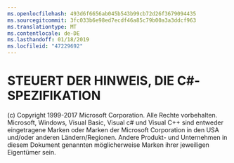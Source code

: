 ```yaml
---
ms.openlocfilehash: 493d6f6656ab045b543b99cb72d26f3679094435
ms.sourcegitcommit: 3fc033b6e98ed7ecdf46a85c79b00a3a3ddcf963
ms.translationtype: MT
ms.contentlocale: de-DE
ms.lasthandoff: 01/18/2019
ms.locfileid: "47229692"
---
```

<a name="the-following-notice-governs-the-c-spec"></a>STEUERT DER HINWEIS, DIE C#-SPEZIFIKATION
=====

(c) Copyright 1999-2017 Microsoft Corporation. Alle Rechte vorbehalten.
Microsoft, Windows, Visual Basic, Visual c# und Visual C++ sind entweder eingetragene Marken oder Marken der Microsoft Corporation in den USA und/oder anderen Ländern/Regionen.
Andere Produkt- und Unternehmen in diesem Dokument genannten möglicherweise Marken ihrer jeweiligen Eigentümer sein.
